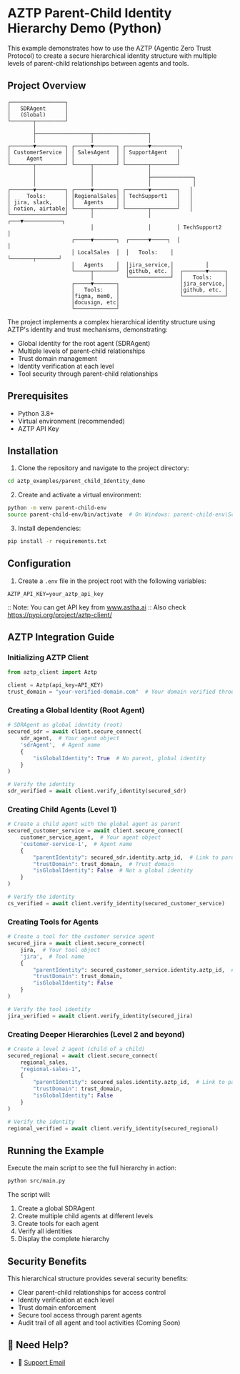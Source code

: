 # AZTP Parent-Child Identity Hierarchy Demo (Python)

This example demonstrates how to use the AZTP (Agentic Zero Trust Protocol) to create a secure hierarchical identity structure with multiple levels of parent-child relationships between agents and tools.

## Project Overview

```
┌─────────────────┐
│   SDRAgent      │
│   (Global)      │
└───────┬─────────┘
        │
        ├─────────────────┬─────────────────┐
        │                 │                 │
┌───────▼─────────┐ ┌─────▼───────┐ ┌───────▼─────────┐
│ CustomerService │ │ SalesAgent  │ │ SupportAgent   │
│     Agent       │ │             │ │                │
└───────┬─────────┘ └─────┬───────┘ └───────┬────────┘
        │                 │                 │
        │                 │                 ├─────────────┐
        │                 │                 │             │
┌───────▼─────────┐ ┌─────▼───────┐ ┌───────▼────────┐   │
│     Tools:      │ │RegionalSales│ │ TechSupport1   │   │
│ jira, slack,    │ │   Agents    │ │                │   │
│ notion, airtable│ └─────┬───────┘ └───────┬────────┘   │
└─────────────────┘       │                 │        ┌───▼────────────┐
                          │                 │        │ TechSupport2   │
                    ┌─────▼───────┐  ┌──────▼─────┐  │                │
                    │ LocalSales  │  │   Tools:    │  └───────┬───────┘
                    │   Agents    │  │jira_service,│          │
                    └─────┬───────┘  │github, etc. │  ┌───────▼─────┐
                          │          └─────────────┘  │   Tools:    │
                    ┌─────▼───────┐                   │jira_service,│
                    │   Tools:    │                   │github, etc. │
                    │figma, mem0, │                   └─────────────┘
                    │docusign, etc│
                    └─────────────┘
```

The project implements a complex hierarchical identity structure using AZTP's identity and trust mechanisms, demonstrating:
- Global identity for the root agent (SDRAgent)
- Multiple levels of parent-child relationships
- Trust domain management
- Identity verification at each level
- Tool security through parent-child relationships

## Prerequisites

- Python 3.8+
- Virtual environment (recommended)
- AZTP API Key

## Installation

1. Clone the repository and navigate to the project directory:
```bash
cd aztp_examples/parent_child_Identity_demo
```

2. Create and activate a virtual environment:
```bash
python -m venv parent-child-env
source parent-child-env/bin/activate  # On Windows: parent-child-env\Scripts\activate
```

3. Install dependencies:
```bash
pip install -r requirements.txt
```

## Configuration

1. Create a `.env` file in the project root with the following variables:
```env
AZTP_API_KEY=your_aztp_api_key
```
:: Note: You can get API key from www.astha.ai
:: Also check https://pypi.org/project/aztp-client/

## AZTP Integration Guide

### Initializing AZTP Client

```python
from aztp_client import Aztp

client = Aztp(api_key=API_KEY)
trust_domain = "your-verified-domain.com"  # Your domain verified through AZTP cloud
```

### Creating a Global Identity (Root Agent)

```python
# SDRAgent as global identity (root)
secured_sdr = await client.secure_connect(
    sdr_agent,  # Your agent object
    'sdrAgent',  # Agent name
    {
        "isGlobalIdentity": True  # No parent, global identity
    }
)

# Verify the identity
sdr_verified = await client.verify_identity(secured_sdr)
```

### Creating Child Agents (Level 1)

```python
# Create a child agent with the global agent as parent
secured_customer_service = await client.secure_connect(
    customer_service_agent,  # Your agent object
    'customer-service-1',  # Agent name
    {
        "parentIdentity": secured_sdr.identity.aztp_id,  # Link to parent
        "trustDomain": trust_domain,  # Trust domain
        "isGlobalIdentity": False  # Not a global identity
    }
)

# Verify the identity
cs_verified = await client.verify_identity(secured_customer_service)
```

### Creating Tools for Agents

```python
# Create a tool for the customer service agent
secured_jira = await client.secure_connect(
    jira,  # Your tool object
    'jira',  # Tool name
    {
        "parentIdentity": secured_customer_service.identity.aztp_id,  # Link to parent agent
        "trustDomain": trust_domain,
        "isGlobalIdentity": False
    }
)

# Verify the tool identity
jira_verified = await client.verify_identity(secured_jira)
```

### Creating Deeper Hierarchies (Level 2 and beyond)

```python
# Create a level 2 agent (child of a child)
secured_regional = await client.secure_connect(
    regional_sales,
    "regional-sales-1",
    {
        "parentIdentity": secured_sales.identity.aztp_id,  # Link to parent (which is itself a child)
        "trustDomain": trust_domain,
        "isGlobalIdentity": False
    }
)

# Verify the identity
regional_verified = await client.verify_identity(secured_regional)
```

## Running the Example

Execute the main script to see the full hierarchy in action:

```bash
python src/main.py
```

The script will:
1. Create a global SDRAgent
2. Create multiple child agents at different levels
3. Create tools for each agent
4. Verify all identities
5. Display the complete hierarchy

## Security Benefits

This hierarchical structure provides several security benefits:
- Clear parent-child relationships for access control
- Identity verification at each level
- Trust domain enforcement
- Secure tool access through parent agents
- Audit trail of all agent and tool activities (Coming Soon)

## 💬 Need Help?

- 📧 [Support Email](mailto:dev@astha.ai) 